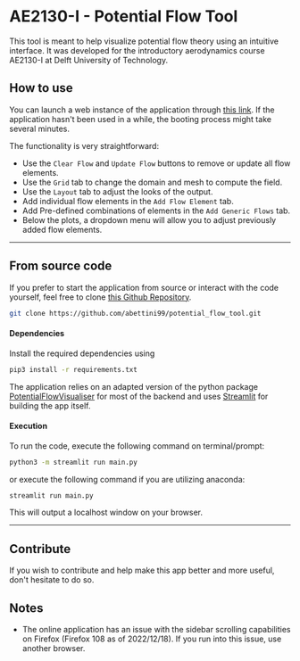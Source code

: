 # AE2130-I - Potential Flow Tool

This tool is meant to help visualize potential flow theory using an intuitive interface. It was developed for the introductory aerodynamics course AE2130-I at Delft University of Technology.


## How to use
You can launch a web instance of the application through [this link](https://ae2130i-potential-flow-tool.streamlit.app/). If the application hasn't been used in a while, the booting process might take several minutes.

The functionality is very straightforward:
* Use the `Clear Flow` and `Update Flow` buttons to remove or update all flow elements.
* Use the `Grid` tab to change the domain and mesh to compute the field.
* Use the `Layout` tab to adjust the looks of the output.
* Add individual flow elements in the `Add Flow Element` tab.
* Add Pre-defined combinations of elements in the `Add Generic Flows` tab.
* Below the plots, a dropdown menu will allow you to adjust previously added flow elements.

---
## From source code
If you prefer to start the application from source or interact with the code yourself, feel free to clone [this Github Repository](https://github.com/abettini99/potential_flow_tool).  

```bash
git clone https://github.com/abettini99/potential_flow_tool.git
```




#### Dependencies
Install the required dependencies using

```bash
pip3 install -r requirements.txt
```
The application relies on an adapted version of the python package [PotentialFlowVisualiser](https://pypi.org/project/PotentialFlowVisualizer/) for most of the backend and uses [Streamlit](https://streamlit.io/) for building the app itself.

#### Execution
To run the code, execute the following command on terminal/prompt:

```bash
python3 -m streamlit run main.py
```

or execute the following command if you are utilizing anaconda:

```bash
streamlit run main.py
```

This will output a localhost window on your browser.


---

## Contribute
If you wish to contribute and help make this app better and more useful, don't hesitate to do so.

## Notes
* The online application has an issue with the sidebar scrolling capabilities on Firefox (Firefox 108 as of 2022/12/18). If you run into this issue, use another browser.
